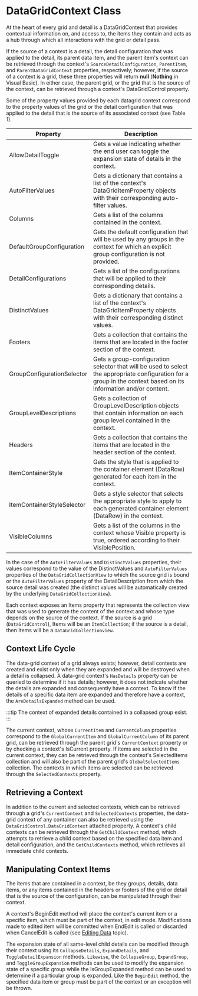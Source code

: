 # DataGridContext Class

At the heart of every grid and detail is a DataGridContext that provides contextual information on, and access to, the items they contain and acts as a hub through which all interactions with the grid or detail pass.

If the source of a context is a detail, the detail configuration that was applied to the detail, its parent data item, and the parent item's context can be retrieved through the context's `SourceDetailConfiguration`, `ParentItem`, and `ParentDataGridContext` properties, respectively; however, if the source of a context is a grid, these three properties will return **null** (**Nothing** in Visual Basic). In either case, the parent grid, or the grid that is the source of the context, can be retrieved through a context's DataGridControl property.

Some of the property values provided by each datagrid context correspond to the property values of the grid or the detail configuration that was applied to the detail that is the source of its associated context (see Table 1).

|Property	|Description|
|---------|-----------|
|AllowDetailToggle	|Gets a value indicating whether the end user can toggle the expansion state of details in the context.|
|AutoFilterValues	|Gets a dictionary that contains a list of the context's DataGridItemProperty objects with their corresponding auto-filter values.|
|Columns	|Gets a list of the columns contained in the context.|
|DefaultGroupConfiguration	|Gets the default configuration that will be used by any groups in the context for which an explicit group configuration is not provided.|
|DetailConfigurations	|Gets a list of the configurations that will be applied to their corresponding details.|
|DistinctValues	|Gets a dictionary that contains a list of the context's DataGridItemProperty objects with their corresponding distinct values.|
|Footers	|Gets a collection that contains the items that are located in the footer section of the context.|
|GroupConfigurationSelector	|Gets a group-configuration selector that will be used to select the appropriate configuration for a group in the context based on its information and/or content.|
|GroupLevelDescriptions	|Gets a collection of GroupLevelDescription objects that contain information on each group level contained in the context.|
|Headers	|Gets a collection that contains the items that are located in the header section of the context.|
|ItemContainerStyle	|Gets the style that is applied to the container element (DataRow) generated for each item in the context.|
|ItemContainerStyleSelector	|Gets a style selector that selects the appropriate style to apply to each generated container element (DataRow) in the context.|
|VisibleColumns	|Gets a list of the columns in the context whose Visible property is true, ordered according to their VisiblePosition.|

In the case of the `AutoFilterValues` and `DistinctValues` properties, their values correspond to the value of the DistinctValues and `AutoFilterValues` properties of the `DataGridCollectionView` to which the source grid is bound or the `AutoFilterValues` property of the DetailDescription from which the source detail was created (the distinct values will be automatically created by the underlying `DataGridCollectionView`).

Each context exposes an Items property that represents the collection view that was used to generate the content of the context and whose type depends on the source of the context. If the source is a grid (`DataGridControl`), Items will be an `ItemCollection`; if the source is a detail, then Items will be a `DataGridCollectionview`.

## Context Life Cycle
The data-grid context of a grid always exists; however, detail contexts are created and exist only when they are expanded and will be destroyed when a detail is collapsed. A data-grid context's `HasDetails` property can be queried to determine if it has details; however, it does not indicate whether the details are expanded and consequently have a context. To know if the details of a specific data item are expanded and therefore have a context, the `AreDetailsExpanded` method can be used.

:::tip
The context of expanded details contained in a collapsed group exist.
:::

The current context, whose `CurrentItem` and `CurrentColumn` properties correspond to the `GlobalCurrentItem` and `GlobalCurrentColumn` of its parent grid, can be retrieved through the parent grid's `CurrentContext` property or by checking a context's IsCurrent property. If items are selected in the current context, they can be retrieved through the context's SelectedItems collection and will also be part of the parent grid's `GlobalSelectedItems` collection. The contexts in which items are selected can be retrieved through the `SelectedContexts` property.

## Retrieving a Context
In addition to the current and selected contexts, which can be retrieved through a grid's `CurrentContext` and `SelectedContexts` properties, the data-grid context of any container can also be retrieved using the `DataGridControl.DataGridContext` attached property. A context's child contexts can be retrieved through the `GetChildContext` method, which attempts to retrieve a child context based on the specified data item and detail configuration, and the `GetChildContexts` method, which retrieves all immediate child contexts.  

## Manipulating Context Items
The items that are contained in a context, be they groups, details, data items, or any items contained in the headers or footers of the grid or detail that is the source of the configuration, can be manipulated through their context.

A context's BeginEdit method will place the context's current item or a specific item, which must be part of the context, in edit mode. Modifications made to edited item will be committed when EndEdit is called or discarded when CancelEdit is called (see [Editing Data](/datagrid/fundamentals/editing-validating/overview) topic).

The expansion state of all same-level child details can be modified through their context using its `CollapseDetails`, `ExpandDetails`, and `ToggleDetailExpansion` methods. `Likewise`, the `CollapseGroup`, `ExpandGroup`, and `ToggleGroupExpansion` methods can be used to modify the expansion state of a specific group while the IsGroupExpanded method can be used to determine if a particular group is expanded. Like the `BeginEdit` method, the specified data item or group must be part of the context or an exception will be thrown.
